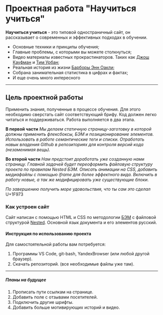 # **Проектная работа "Научиться учиться"**

**Научиться учиться** - это типовой одностраничный сайт, он рассказывает о современных и эффективных подходах в обучении.

- Основные техники и принципы обучения;
- Главные проблемы, с которыми вы можете столкнуться;
- Видео материалы известных прокрастинаторов. Таких как [Джош Кауфман](https://www.youtube.com/watch?v=5MgBikgcWnY&ab_channel=TEDxTalks) и [Тим Урбан](https://www.youtube.com/watch?v=arj7oStGLkU&ab_channel=TED);
- Реальная история из жизни [Барборы Энн Оакли](https://ru.wikipedia.org/wiki/Оакли,_Барбара);
- Собрана занимательная статистика в цифрах и фактах;
- И еще очень много интересного

---

## Цель проектной работы

Применить знания, полученные в процессе обучения. Для этого необходимо сверстать сайт соответствующий брифу. Код должен легко читаться и поддерживаться. Работа выполняется в два этапа.

**В первой части**
_Мы делаем статичную страницу-заготовку в которой должны применить флексбоксы, БЭМ и позиционирование элементов. Использовать в работе семантические теги и списки. Отработать навык владения Github в репозиториях для контроля версий кода (незаменимая вещь)._

**Во второй части**
_Нам предстоит доработать уже созданную нами страницу. Главной задачей будет переоформить файловую структуру проекта по правилам Nested БЭМ. Описать анимации на CSS, добавить медиафайлы с помощью iframe для более эффектного вида. Включить в работу новые, а так же модифицировать уже существующие блоки._

_По завершению получить море удовольствия, что ты сам это сделал_ U+1F973

### Как устроен сайт

Сайт написан с помощью HTML и CSS по методологии [БЭМ](https://ru.bem.info/ "Блок Элемент Модификатор") с файловой структурой [Nested](https://ru.bem.info/methodology/filestructure/#nested "Классическая схема организации файловой структуры БЭМ"). Основной язык документа и его элементов русский.

#### Инструкция по использованию проекта

Для самостоятельной работы вам потребуется:

1. Программы VS Code, git-bash, YandexBrowser (или любой другой браузер).
2. Скачать репозиторий. (все необходимые файлы уже там).

---

##### Планы на будущее

1. Прописать пути ссылкам на странице.
2. Добавить поле с отзывами посетителей.
3. Подключить другие шрифты.
4. Добавить больше мотивирующих историй и видео.
